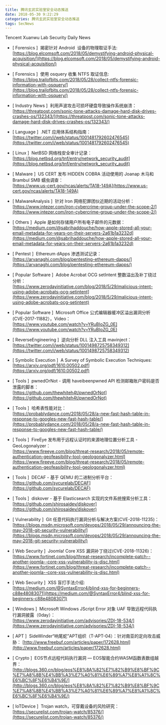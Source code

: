 ```yaml
---
title: 腾讯玄武实验室安全动态推送
date: 2018-05-30 9:22:29
categories: 腾讯玄武实验室安全动态推送
tags: SecNews
---
```


Tencent Xuanwu Lab Security Daily News  
* [ Forensics ]  揭密针对 Android  设备的物理取证手法:   
[https://blog.elcomsoft.com/2018/05/demystifying-android-physical-acquisition/](https://blog.elcomsoft.com/2018/05/demystifying-android-physical-acquisition/)  

* [ Forensics ]  使用 osquery 收集 NTFS 取证信息:   
[https://blog.trailofbits.com/2018/05/28/collect-ntfs-forensic-information-with-osquery/](https://blog.trailofbits.com/2018/05/28/collect-ntfs-forensic-information-with-osquery/)  

* [ Industry News ]  利用声波攻击可损坏硬盘导致操作系统崩溃：   
[https://threatpost.com/sonic-tone-attacks-damage-hard-disk-drives-crashes-os/132343/](https://threatpost.com/sonic-tone-attacks-damage-hard-disk-drives-crashes-os/132343/)  

* [ Language ]  .NET 应用体系结构指南：   
[https://twitter.com/i/web/status/1001481792602476545](https://twitter.com/i/web/status/1001481792602476545)  

* [ Linux ]  NetBSD 网络栈安全审计记录：   
[https://blog.netbsd.org/tnf/entry/network_security_audit](https://blog.netbsd.org/tnf/entry/network_security_audit)  

* [ Malware ]  US CERT 发布 HIDDEN COBRA 活动使用的 Joanap 木马和 Brambul SMB 蠕虫调查：   
[https://www.us-cert.gov/ncas/alerts/TA18-149A](https://www.us-cert.gov/ncas/alerts/TA18-149A)  

* [ MalwareAnalysis ]  针对 Iron 网络犯罪团伙近期的活动分析：    
[https://www.intezer.com/iron-cybercrime-group-under-the-scope-2/](https://www.intezer.com/iron-cybercrime-group-under-the-scope-2/)  

* [ Others ]  Apple 是如何存储用户所有电子邮件的元数据：   
[https://medium.com/@sabrihaddouche/how-apple-stored-all-your-email-metadata-for-years-on-their-servers-2a61b1a3232d](https://medium.com/@sabrihaddouche/how-apple-stored-all-your-email-metadata-for-years-on-their-servers-2a61b1a3232d)  

* [ Pentest ]  Ethereum dApps 渗透测试记录：   
[https://arvanaghi.com/blog/pentesting-ethereum-dapps/](https://arvanaghi.com/blog/pentesting-ethereum-dapps/)  

* [ Popular Software ]  Adobe Acrobat OCG setIntent 整数溢出及补丁绕过分析：   
[https://www.zerodayinitiative.com/blog/2018/5/29/malicious-intent-using-adobe-acrobats-ocg-setintent](https://www.zerodayinitiative.com/blog/2018/5/29/malicious-intent-using-adobe-acrobats-ocg-setintent)  

* [ Popular Software ]  Microsoft Office 公式编辑器缓冲区溢出漏洞分析(CVE-2017-11882），Video：   
[https://www.youtube.com/watch?v=YRuBIoZG_0E](https://www.youtube.com/watch?v=YRuBIoZG_0E)  

* [ ReverseEngineering ]  逆向分析 DLL 注入工具 mavinject：   
[https://twitter.com/i/web/status/1001498725758349312](https://twitter.com/i/web/status/1001498725758349312)  

* [ Symbolic Execution ]  A Survey of Symbolic Execution Techniques:   
[https://arxiv.org/pdf/1610.00502.pdf](https://arxiv.org/pdf/1610.00502.pdf)  

* [ Tools ]  pwnedOrNot - 调用 haveibeenpwned API 检测邮箱账户密码是否泄露的脚本：   
[https://github.com/thewhiteh4t/pwnedOrNot](https://github.com/thewhiteh4t/pwnedOrNot)  

* [ Tools ]  哈希表性能对比：   
[https://probablydance.com/2018/05/28/a-new-fast-hash-table-in-response-to-googles-new-fast-hash-table/](https://probablydance.com/2018/05/28/a-new-fast-hash-table-in-response-to-googles-new-fast-hash-table/)  

* [ Tools ]  FireEye 发布用于远程认证时的来源地理位置分析工具 -  GeoLogonalyzer：   
[https://www.fireeye.com/blog/threat-research/2018/05/remote-authentication-geofeasibility-tool-geologonalyzer.html](https://www.fireeye.com/blog/threat-research/2018/05/remote-authentication-geofeasibility-tool-geologonalyzer.html)  

* [ Tools ]  DECAF - 基于 QEMU 的二进制分析平台：   
[https://github.com/sycurelab/DECAF](https://github.com/sycurelab/DECAF)  

* [ Tools ]  diskover - 基于 Elasticsearch 实现的文件系统搜索分析工具：   
[https://github.com/shirosaidev/diskover](https://github.com/shirosaidev/diskover)  

* [ Vulnerability ]  Git 任意代码执行漏洞分析与解决方案(CVE-2018-11235)：   
[https://blogs.msdn.microsoft.com/devops/2018/05/29/announcing-the-may-2018-git-security-vulnerability/](https://blogs.msdn.microsoft.com/devops/2018/05/29/announcing-the-may-2018-git-security-vulnerability/)  

* [ Web Security ]  Joomla! Core XSS 漏洞补丁绕过(CVE-2018-11326)：   
[https://www.fortinet.com/blog/threat-research/incomplete-patch--another-joomla--core-xss-vulnerability-is-disc.html](https://www.fortinet.com/blog/threat-research/incomplete-patch--another-joomla--core-xss-vulnerability-is-disc.html)  

* [ Web Security ]  XSS 盲打手法介绍:   
[https://medium.com/@SyntaxError4/blind-xss-for-beginners-c88e48083071](https://medium.com/@SyntaxError4/blind-xss-for-beginners-c88e48083071)  

* [ Windows ]  Microsoft Windows JScript Error 对象 UAF 导致远程代码执行漏洞披露（0day）：   
[https://www.zerodayinitiative.com/advisories/ZDI-18-534/](https://www.zerodayinitiative.com/advisories/ZDI-18-534/)  

* [ APT ]  SideWinder“响尾蛇”APT组织（T-APT-04）：针对南亚的定向攻击威胁： 
[http://www.freebuf.com/articles/paper/172628.html](http://www.freebuf.com/articles/paper/172628.html)  

* [ Crypto ]  EOS节点远程代码执行漏洞 — EOS智能合约WASM函数表数组越界： 
[http://blogs.360.cn/blog/eos%E8%8A%82%E7%82%B9%E8%BF%9C%E7%A8%8B%E4%BB%A3%E7%A0%81%E6%89%A7%E8%A1%8C%E6%BC%8F%E6%B4%9E/](http://blogs.360.cn/blog/eos%E8%8A%82%E7%82%B9%E8%BF%9C%E7%A8%8B%E4%BB%A3%E7%A0%81%E6%89%A7%E8%A1%8C%E6%BC%8F%E6%B4%9E/)  

* [ IoTDevice ]  Trojan watch，可穿戴设备的风险研究： 
[https://securelist.com/trojan-watch/85376/](https://securelist.com/trojan-watch/85376/)  

